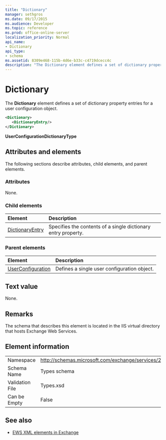 ```yaml
---
title: "Dictionary"
manager: sethgros
ms.date: 09/17/2015
ms.audience: Developer
ms.topic: reference
ms.prod: office-online-server
localization_priority: Normal
api_name:
- Dictionary
api_type:
- schema
ms.assetid: 8309e468-115b-4d6e-b33c-c4719dcecc4c
description: "The Dictionary element defines a set of dictionary property entries for a user configuration object."
---
```


# Dictionary

The **Dictionary** element defines a set of dictionary property entries for a user configuration object. 
  
```xml
<Dictionary>
   <DictionaryEntry/>
</Dictionary>
```

 **UserConfigurationDictionaryType**
## Attributes and elements

The following sections describe attributes, child elements, and parent elements.
  
### Attributes

None.
  
### Child elements

|**Element**|**Description**|
|:-----|:-----|
|[DictionaryEntry](dictionaryentry.md) <br/> |Specifies the contents of a single dictionary entry property.  <br/> |
   
### Parent elements

|**Element**|**Description**|
|:-----|:-----|
|[UserConfiguration](userconfiguration.md) <br/> |Defines a single user configuration object.  <br/> |
   
## Text value

None.
  
## Remarks

The schema that describes this element is located in the IIS virtual directory that hosts Exchange Web Services.
  
## Element information

|||
|:-----|:-----|
|Namespace  <br/> |http://schemas.microsoft.com/exchange/services/2006/types  <br/> |
|Schema Name  <br/> |Types schema  <br/> |
|Validation File  <br/> |Types.xsd  <br/> |
|Can be Empty  <br/> |False  <br/> |
   
## See also

- [EWS XML elements in Exchange](ews-xml-elements-in-exchange.md)


